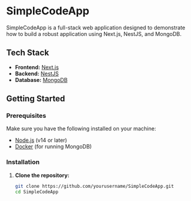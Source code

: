 # SimpleCodeApp

SimpleCodeApp is a full-stack web application designed to demonstrate how to build a robust application using Next.js, NestJS, and MongoDB.

## Tech Stack

- **Frontend:** [Next.js](https://nextjs.org/)
- **Backend:** [NestJS](https://nestjs.com/)
- **Database:** [MongoDB](https://www.mongodb.com/)

## Getting Started

### Prerequisites

Make sure you have the following installed on your machine:
- [Node.js](https://nodejs.org/) (v14 or later)
- [Docker](https://www.docker.com/) (for running MongoDB)

### Installation

1. **Clone the repository:**
   ```bash
   git clone https://github.com/yourusername/SimpleCodeApp.git
   cd SimpleCodeApp
